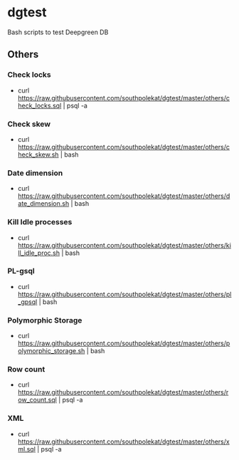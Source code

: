 # dgtest

Bash scripts to test Deepgreen DB

## Others 
### Check locks 
* curl https://raw.githubusercontent.com/southpolekat/dgtest/master/others/check_locks.sql | psql -a 

### Check skew 
* curl https://raw.githubusercontent.com/southpolekat/dgtest/master/others/check_skew.sh | bash 

### Date dimension 
* curl https://raw.githubusercontent.com/southpolekat/dgtest/master/others/date_dimension.sh | bash 

### Kill Idle processes  
* curl https://raw.githubusercontent.com/southpolekat/dgtest/master/others/kill_idle_proc.sh | bash

### PL-gsql 
* curl https://raw.githubusercontent.com/southpolekat/dgtest/master/others/pl_gpsql | bash

### Polymorphic Storage 
* curl https://raw.githubusercontent.com/southpolekat/dgtest/master/others/polymorphic_storage.sh | bash

### Row count  
* curl https://raw.githubusercontent.com/southpolekat/dgtest/master/others/row_count.sql | psql -a 

### XML 
* curl https://raw.githubusercontent.com/southpolekat/dgtest/master/others/xml.sql | psql -a 
